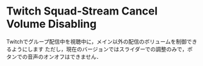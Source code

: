 # Twitch Squad-Stream Cancel Volume Disabling

Twitchでグループ配信中を視聴中に，メイン以外の配信のボリュームを制御できるようにします
ただし，現在のバージョンではスライダーでの調整のみで，ボタンでの音声のオンオフはできません．
